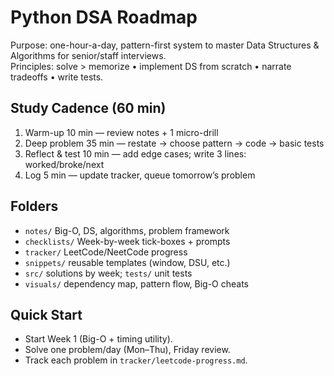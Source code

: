 # Python DSA Roadmap

Purpose: one-hour-a-day, pattern-first system to master Data Structures & Algorithms for senior/staff interviews.  
Principles: solve > memorize • implement DS from scratch • narrate tradeoffs • write tests.

## Study Cadence (60 min)

1) Warm-up 10 min — review notes + 1 micro-drill
2) Deep problem 35 min — restate → choose pattern → code → basic tests
3) Reflect & test 10 min — add edge cases; write 3 lines: worked/broke/next
4) Log 5 min — update tracker, queue tomorrow’s problem

## Folders

- `notes/` Big-O, DS, algorithms, problem framework
- `checklists/` Week-by-week tick-boxes + prompts
- `tracker/` LeetCode/NeetCode progress
- `snippets/` reusable templates (window, DSU, etc.)
- `src/` solutions by week; `tests/` unit tests
- `visuals/` dependency map, pattern flow, Big-O cheats

## Quick Start

- Start Week 1 (Big-O + timing utility).
- Solve one problem/day (Mon–Thu), Friday review.
- Track each problem in `tracker/leetcode-progress.md`.


